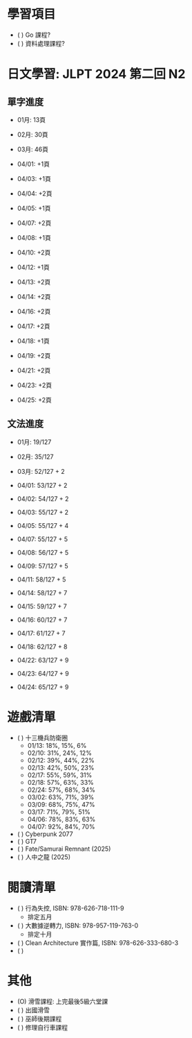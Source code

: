 
# 學習項目

- ( ) Go 課程?
- ( ) 資料處理課程?

# 日文學習: JLPT 2024 第二回 N2

## 單字進度

- 01月: 13頁
- 02月: 30頁
- 03月: 46頁

- 04/01: +1頁
- 04/03: +1頁
- 04/04: +2頁
- 04/05: +1頁
- 04/07: +2頁
- 04/08: +1頁
- 04/10: +2頁
- 04/12: +1頁
- 04/13: +2頁
- 04/14: +2頁
- 04/16: +2頁
- 04/17: +2頁
- 04/18: +1頁
- 04/19: +2頁
- 04/21: +2頁
- 04/23: +2頁
- 04/25: +2頁

## 文法進度

- 01月: 19/127
- 02月: 35/127
- 03月: 52/127 + 2

- 04/01: 53/127 + 2
- 04/02: 54/127 + 2
- 04/03: 55/127 + 2
- 04/05: 55/127 + 4
- 04/07: 55/127 + 5
- 04/08: 56/127 + 5
- 04/09: 57/127 + 5
- 04/11: 58/127 + 5
- 04/14: 58/127 + 7
- 04/15: 59/127 + 7
- 04/16: 60/127 + 7
- 04/17: 61/127 + 7
- 04/18: 62/127 + 8
- 04/22: 63/127 + 9
- 04/23: 64/127 + 9
- 04/24: 65/127 + 9

# 遊戲清單

- ( ) 十三機兵防衛圈
  - 01/13: 18%, 15%, 6%
  - 02/10: 31%, 24%, 12%
  - 02/12: 39%, 44%, 22%
  - 02/13: 42%, 50%, 23%
  - 02/17: 55%, 59%, 31%
  - 02/18: 57%, 63%, 33%
  - 02/24: 57%, 68%, 34%
  - 03/02: 63%, 71%, 39%
  - 03/09: 68%, 75%, 47%
  - 03/17: 71%, 79%, 51%
  - 04/06: 78%, 83%, 63%
  - 04/07: 92%, 84%, 70%
- ( ) Cyberpunk 2077
- ( ) GT7
- ( ) Fate/Samurai Remnant (2025)
- ( ) 人中之龍 (2025)

# 閱讀清單

- ( ) 行為失控, ISBN: 978-626-718-111-9
  - 排定五月
- ( ) 大數據逆轉力, ISBN: 978-957-119-763-0
  - 排定十月
- ( ) Clean Architecture 實作篇, ISBN: 978-626-333-680-3
- ( )

# 其他

- (O) 滑雪課程: 上完最後5級六堂課
- ( ) 出國滑雪
- ( ) 巫師後期課程
- ( ) 修理自行車課程
